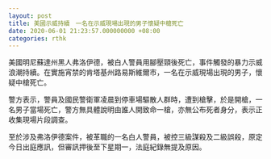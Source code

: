 ```yaml
---
layout: post
title: 美國示威持續　一名在示威現場出現的男子懷疑中槍死亡
date: 2020-06-01 21:23:57.000000000 +08:00
categories: rthk
---
```


美國明尼蘇達州黑人弗洛伊德，被白人警員用腳壓頸後死亡，事件觸發的暴力示威浪潮持續。在實施宵禁的肯塔基州路易斯維爾市，一名在示威現場出現的男子，懷疑中槍死亡。

警方表示，警員及國民警衛軍凌晨到停車場驅散人群時，遭到槍擊，於是開槍，一名男子當場死亡，警方無具體說明由誰人開致命一槍，亦無公布死者身分，表示正收集現場片段調查。

至於涉及弗洛伊德案件，被革職的一名白人警員，被控三級謀殺及二級誤殺，原定今日出庭應訊，但審訊押後至下星期一，法庭紀錄無提及原因。
